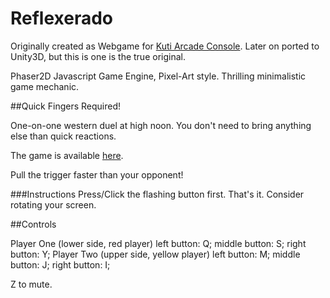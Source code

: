 Reflexerado
======

Originally created as Webgame for [Kuti Arcade Console](http://kuti-arcade.com/).
Later on ported to Unity3D, but this is one is the true original.

Phaser2D Javascript Game Engine, Pixel-Art style. Thrilling minimalistic game mechanic.

##Quick Fingers Required!

One-on-one western duel at high noon. You don't need to bring anything else than quick reactions.

The game is available [here](http://kaufi07.bplaced.net/reflexerado/).

Pull the trigger faster than your opponent! 

###Instructions
Press/Click the flashing button first. That's it.
Consider rotating your screen.

##Controls

Player One (lower side, red player)
left button: Q; middle button: S; right button: Y;
Player Two (upper side, yellow player)
left button: M; middle button: J; right button: I;

Z to mute. 